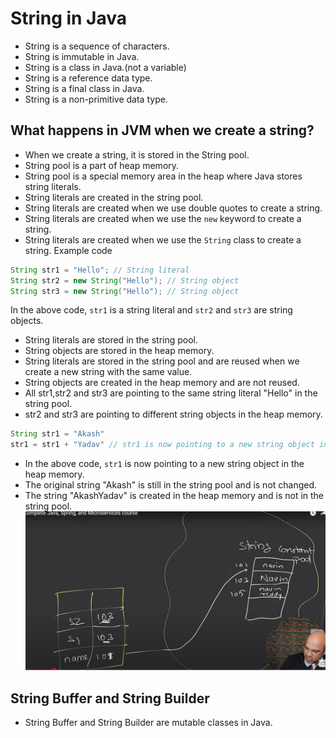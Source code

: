 # String in Java
- String is a sequence of characters.
- String is immutable in Java.
- String is a class in Java.(not a variable)
- String is a reference data type.
- String is a final class in Java.
- String is a non-primitive data type.

## What happens in JVM when we create a string?
- When we create a string, it is stored in the String pool.
- String pool is a part of heap memory.
- String pool is a special memory area in the heap where Java stores string literals.
- String literals are created in the string pool.
- String literals are created when we use double quotes to create a string.
- String literals are created when we use the `new` keyword to create a string.
- String literals are created when we use the `String` class to create a string.
Example code
```java
String str1 = "Hello"; // String literal
String str2 = new String("Hello"); // String object
String str3 = new String("Hello"); // String object
```
In the above code, `str1` is a string literal and `str2` and `str3` are string objects.
- String literals are stored in the string pool.
- String objects are stored in the heap memory.
- String literals are stored in the string pool and are reused when we create a new string with the same value.
- String objects are created in the heap memory and are not reused.
- All str1,str2 and str3 are pointing to the same string literal "Hello" in the string pool.
- str2 and str3 are pointing to different string objects in the heap memory.
```java
String str1 = "Akash"
str1 = str1 + "Yadav" // str1 is now pointing to a new string object in the heap memory.
```
- In the above code, `str1` is now pointing to a new string object in the heap memory.
- The original string "Akash" is still in the string pool and is not changed.
- The string "AkashYadav" is created in the heap memory and is not in the string pool.
![alt text](image.png)

## String Buffer and String Builder
- String Buffer and String Builder are mutable classes in Java.